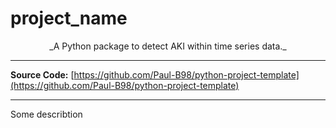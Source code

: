 # project_name

<p style="text-align:center;" markdown="1">
_A Python package to detect AKI within time series data._ <br>
</p>

---

**Source Code:** [https://github.com/Paul-B98/python-project-template](https://github.com/Paul-B98/python-project-template) <br>

---

Some describtion
